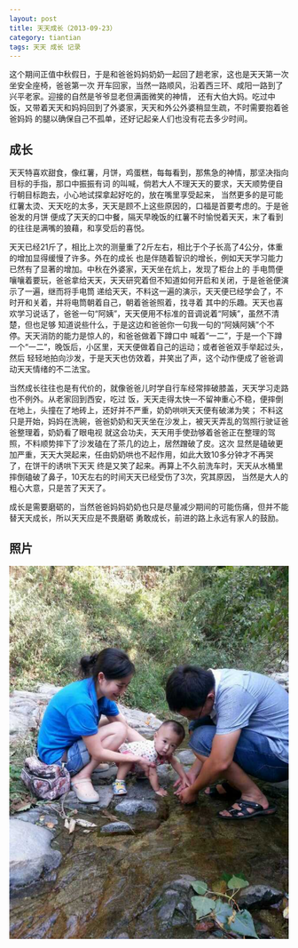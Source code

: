 ```yaml
---
layout: post
title: 天天成长（2013-09-23）
category: tiantian
tags: 天天 成长 记录
---
```


这个期间正值中秋假日，于是和爸爸妈妈奶奶一起回了趟老家，这也是天天第一次坐安全座椅，爸爸第一次
开车回家，当然一路顺风，沿着西三环、咸阳一路到了兴平老家。迎接的自然是爷爷显老但满面微笑的神情，
还有大伯大妈。吃过中饭，又带着天天和妈妈回到了外婆家，天天和外公外婆稍显生疏，不时需要抱着爸爸妈妈
的腿以确保自己不孤单，还好记起亲人们也没有花去多少时间。

## 成长

天天特喜欢甜食，像红薯，月饼，鸡蛋糕，每每看到，那焦急的神情，那坚决指向目标的手指，那口中振振有词
的叫喊，倘若大人不理天天的要求，天天顺势便自行朝目标跑去，小心地试探拿起好吃的，放在嘴里享受起来，
当然更多的是可能红薯太烫、天天吃的太多，天天是顾不上这些原因的，口福是首要考虑的。于是爸爸发的月饼
便成了天天的口中餐，隔天早晚饭的红薯不时愉悦着天天，末了看到的往往是满嘴的狼藉，和享受后的喜悦。

天天已经21斤了，相比上次的测量重了2斤左右，相比于个子长高了4公分，体重的增加显得缓慢了许多。外在的成长
也是伴随着智识的增长，例如天天学习能力已然有了显著的增加。中秋在外婆家，天天坐在炕上，发现了柜台上的
手电筒便嚷嚷着要玩，爸爸拿给天天，天天研究着但不知道如何开启和关闭，于是爸爸便演示了一遍，继而将手电筒
递给天天，不料这一遍的演示，天天便已经学会了，不时开和关着，并将电筒朝着自己，朝着爸爸照着，找寻着
其中的乐趣。天天也喜欢学习说话了，爸爸一句“阿姨”，天天便用不标准的音调说着“阿姨”，虽然不清楚，但也足够
知道说些什么，于是这边和爸爸你一句我一句的“阿姨阿姨”个不停。天天消防的能力是惊人的，和爸爸做着下蹲口中
喊着“一二”，于是一个下蹲一个“一二”，晚饭后，小区里，天天便做着自己的运动；或者爸爸双手举起过头，然后
轻轻地拍向沙发，于是天天也仿效着，并笑出了声，这个动作便成了爸爸调动天天情绪的不二法宝。

当然成长往往也是有代价的，就像爸爸儿时学自行车经常摔破膝盖，天天学习走路也不例外。从老家回到西安，吃过
饭，天天走得太快一不留神重心不稳，便摔倒在地上，头撞在了地砖上，还好并不严重，奶奶哄哄天天便有破涕为笑；
不料这只是开始，妈妈在洗碗，爸爸奶奶和天天坐在沙发上，被天天弄乱的驾照行驶证爸爸整理着，奶奶看了眼电视
就这会功夫，天天用手使劲够着爸爸正在整理的驾照，不料顺势摔下了沙发磕在了茶几的边上，居然蹭破了皮。这次
显然是磕破更加严重，天天大哭起来，任由奶奶哄也不起作用，如此大致10多分钟才不再哭了，在饼干的诱哄下天天
终是又笑了起来。再算上不久前洗车时，天天从水桶里摔倒磕破了鼻子，10天左右的时间天天已经受伤了3次，究其原因，
当然是大人的粗心大意，只是苦了天天了。

成长是需要磨砺的，当然爸爸妈妈奶奶也只是尽量减少期间的可能伤痛，但并不能替天天成长，所以天天应是不畏磨砺
勇敢成长，前进的路上永远有家人的鼓励。

## 照片

![tiantian](/assets/images/tiantian20130923.jpg)
